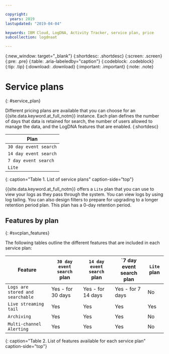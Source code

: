 ```yaml
---

copyright:
  years: 2019
lastupdated: "2019-04-04"

keywords: IBM Cloud, LogDNA, Activity Tracker, service plan, price
subcollection: logdnaat

---
```


{:new_window: target="_blank"}
{:shortdesc: .shortdesc}
{:screen: .screen}
{:pre: .pre}
{:table: .aria-labeledby="caption"}
{:codeblock: .codeblock}
{:tip: .tip}
{:download: .download}
{:important: .important}
{:note: .note}

# Service plans
{: #service_plan}

Different pricing plans are available that you can choose for an {{site.data.keyword.at_full_notm}} instance. Each plan defines the number of days that data is retained for search, the number of users allowed to manage the data, and the LogDNA features that are enabled.
{:shortdesc}


| Plan                     | 
|--------------------------|
| `30 day event search`  |
| `14 day event search`  |
| `7 day event search`   |
| `Lite`                  |
{: caption="Table 1. List of service plans" caption-side="top"} 

{{site.data.keyword.at_full_notm}} offers a `Lite` plan that you can use to view your logs as they pass through the system. You can view logs by using log tailing. You can also design filters to prepare for upgrading to a longer retention period plan. This plan has a 0-day retention period.


## Features by plan
{: #svcplan_features}

The following tables outline the different features that are included in each service plan:

| Feature                          | `30 day event search` plan | `14 day event search` plan    | `7 day event search plan     | `Lite` plan | 
|----------------------------------|----------------------------|-------------------------------|------------------------------|--------------|
| `Logs are stored and searchable` | Yes - for 30 days          | Yes - for 14 days             | Yes - for 7 days            | No           |
| `Live streaming tail`            | Yes                        | Yes                           | Yes                         | Yes          |
| `Archiving`                      | Yes                        | Yes                           | Yes                         | No           |
| `Multi-channel Alerting`         | Yes                        | Yes                           | Yes                         | No           | 
{: caption="Table 2. List of features available for each service plan" caption-side="top"} 


